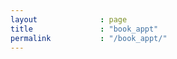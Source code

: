 ```yaml
---
layout              : page
title               : "book_appt"
permalink           : "/book_appt/"
---
```


<!-- Calendly inline widget begin -->
<div class="calendly-inline-widget" data-url="https://calendly.com/venkatesh-xne/15min" style="min-width:320px;height:630px;"></div>
<script type="text/javascript" src="https://assets.calendly.com/assets/external/widget.js" async></script>
<!-- Calendly inline widget end -->